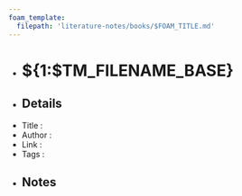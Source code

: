 ```yaml
---
foam_template:
  filepath: 'literature-notes/books/$FOAM_TITLE.md'
---
```


- # ${1:$TM_FILENAME_BASE}
- ## Details
- Title   :
- Author  :
- Link    :
- Tags    :
- ## Notes